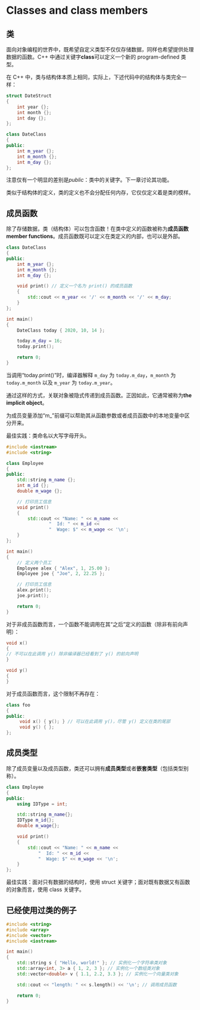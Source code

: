 # Classes and class members

## 类

面向对象编程的世界中，既希望自定义类型不仅仅存储数据，同样也希望提供处理数据的函数。C++ 中通过关键字**class**可以定义一个新的 program-defined 类型。

在 C++ 中，类与结构体本质上相同，实际上，下述代码中的结构体与类完全一样：

```cpp
struct DateStruct
{
    int year {};
    int month {};
    int day {};
};

class DateClass
{
public:
    int m_year {};
    int m_month {};
    int m_day {};
};
```

注意仅有一个明显的差别是*public*：类中的关键字。下一章讨论其功能。

类似于结构体的定义，类的定义也不会分配任何内存，它仅仅定义着是类的模样。

## 成员函数

除了存储数据，类（结构体）可以包含函数！在类中定义的函数被称为**成员函数 member functions**。成员函数既可以定义在类定义的内部，也可以是外部。

```cpp
class DateClass
{
public:
    int m_year {};
    int m_month {};
    int m_day {};

    void print() // 定义一个名为 print() 的成员函数
    {
        std::cout << m_year << '/' << m_month << '/' << m_day;
    }
};

int main()
{
    DateClass today { 2020, 10, 14 };

    today.m_day = 16;
    today.print();

    return 0;
}
```

当调用“today.print()”时，编译器解释 `m_day` 为 `today.m_day`，`m_month` 为 `today.m_month` 以及 `m_year` 为 `today.m_year`。

通过这样的方式，关联对象被隐式传递到成员函数。正因如此，它通常被称为**the implicit object**。

为成员变量添加“m\_”前缀可以帮助其从函数参数或者成员函数中的本地变量中区分开来。

最佳实践：类命名以大写字母开头。

```cpp
#include <iostream>
#include <string>

class Employee
{
public:
    std::string m_name {};
    int m_id {};
    double m_wage {};

    // 打印员工信息
    void print()
    {
        std::cout << "Name: " << m_name <<
                "  Id: " << m_id <<
                "  Wage: $" << m_wage << '\n';
    }
};

int main()
{
    // 定义两个员工
    Employee alex { "Alex", 1, 25.00 };
    Employee joe { "Joe", 2, 22.25 };

    // 打印员工信息
    alex.print();
    joe.print();

    return 0;
}
```

对于非成员函数而言，一个函数不能调用在其“之后”定义的函数（除非有前向声明）：

```cpp
void x()
{
// 不可以在此调用 y() 除非编译器已经看到了 y() 的前向声明
}

void y()
{
}
```

对于成员函数而言，这个限制不再存在：

```cpp
class foo
{
public:
     void x() { y(); } // 可以在此调用 y()，尽管 y() 定义在类的尾部
     void y() { };
};
```

## 成员类型

除了成员变量以及成员函数，类还可以拥有**成员类型**或者**嵌套类型**（包括类型别称）。

```cpp
class Employee
{
public:
    using IDType = int;

    std::string m_name{};
    IDType m_id{};
    double m_wage{};

    void print()
    {
        std::cout << "Name: " << m_name <<
            "  Id: " << m_id <<
            "  Wage: $" << m_wage << '\n';
    }
};
```

最佳实践：面对只有数据的结构时，使用 struct 关键字；面对既有数据又有函数的对象而言，使用 class 关键字。

## 已经使用过类的例子

```cpp
#include <string>
#include <array>
#include <vector>
#include <iostream>

int main()
{
    std::string s { "Hello, world!" }; // 实例化一个字符串类对象
    std::array<int, 3> a { 1, 2, 3 }; // 实例化一个数组类对象
    std::vector<double> v { 1.1, 2.2, 3.3 }; // 实例化一个向量类对象

    std::cout << "length: " << s.length() << '\n'; // 调用成员函数

    return 0;
}
```
